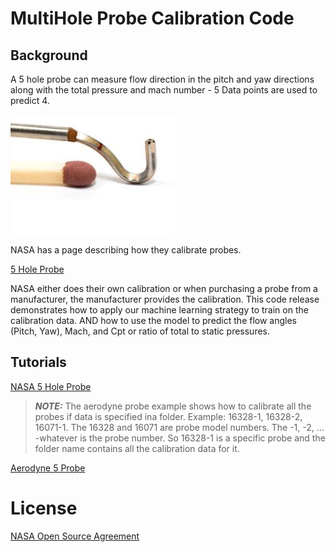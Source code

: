 # MultiHole Probe Calibration Code
## Background
A 5 hole probe can measure flow direction in the pitch and yaw directions along with the total pressure and mach number - 5 Data points are used to predict 4. 

![5Probe](images/5_Hole.jpg)

NASA has a page describing how they calibrate probes. 

[5 Hole Probe](https://www.grc.nasa.gov/www/k-12/airplane/tunp5h.html)

NASA either does their own calibration or when purchasing a probe from a manufacturer, the manufacturer provides the calibration. This code release demonstrates how to apply our machine learning strategy to train on the calibration data. AND how to use the model to predict the flow angles (Pitch, Yaw), Mach, and Cpt or ratio of total to static pressures. 


## Tutorials
[NASA 5 Hole Probe](https://colab.research.google.com/github/nasa/multihole-probe-calibration/tutorials/5HoleProbe/5HoleProbeTrain.ipynb)

> **_NOTE:_**  The aerodyne probe example shows how to calibrate all the probes if data is specified ina folder. Example: 16328-1, 16328-2, 16071-1. The 16328 and 16071 are probe model numbers. The -1, -2, ... -whatever is the probe number. So 16328-1 is a specific probe and the folder name contains all the calibration data for it. 

[Aerodyne 5 Probe](https://colab.research.google.com/github/nasa/multihole-probe-calibration/tutorials/AerodyneProbe/Aerodyne.ipynb)

# License
[NASA Open Source Agreement](https://opensource.org/licenses/NASA-1.3)
